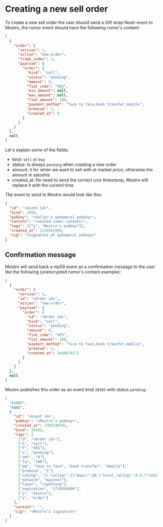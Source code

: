 # Creating a new sell order

To create a new sell order the user should send a Gift wrap Nostr event to Mostro, the rumor event should have the following rumor's content:

```json
[
  {
    "order": {
      "version": 1,
      "action": "new-order",
      "trade_index": 1,
      "payload": {
        "order": {
          "kind": "sell",
          "status": "pending",
          "amount": 0,
          "fiat_code": "VES",
          "min_amount": null,
          "max_amount": null,
          "fiat_amount": 100,
          "payment_method": "face to face,bank transfer,mobile",
          "premium": 1,
          "created_at": 0
        }
      }
    }
  },
  null
]
```

Let's explain some of the fields:

- kind: `sell` or `buy`
- status: Is always `pending` when creating a new order
- amount: `0` for when we want to sell with at market price, otherwise the amount in satoshis
- created_at: No need to send the correct unix timestamp, Mostro will replace it with the current time

The event to send to Mostro would look like this:

```json
{
  "id": "<Event id>",
  "kind": 1059,
  "pubkey": "<Seller's ephemeral pubkey>",
  "content": "<sealed-rumor-content>",
  "tags": [["p", "Mostro's pubkey"]],
  "created_at": 1234567890,
  "sig": "<Signature of ephemeral pubkey>"
}
```

## Confirmation message

Mostro will send back a nip59 event as a confirmation message to the user like the following (unencrypted rumor's content example):

```json
[
  {
    "order": {
      "version": 1,
      "id": "<Order id>",
      "action": "new-order",
      "payload": {
        "order": {
          "id": "<Order id>",
          "kind": "sell",
          "status": "pending",
          "amount": 0,
          "fiat_code": "VES",
          "fiat_amount": 100,
          "payment_method": "face to face,bank transfer,mobile",
          "premium": 1,
          "created_at": 1698870173
        }
      }
    }
  },
  null
]
```

Mostro publishes this order as an event kind `38383` with status `pending`:

```json
[
  "EVENT",
  "RAND",
  {
    "id": "<Event id>",
    "pubkey": "<Mostro's pubkey>",
    "created_at": 1702548701,
    "kind": 38383,
    "tags": [
      ["d", "<Order id>"],
      ["k", "sell"],
      ["f", "VES"],
      ["s", "pending"],
      ["amt", "0"],
      ["fa", "100"],
      ["pm", "face to face", "bank transfer", "mobile"],
      ["premium", "1"],
      ["rating", "[\"rating\",{\"days\":10,\"total_rating\":4.5,\"total_reviews\":7}]"],
      ["network", "mainnet"],
      ["layer", "lightning"],
      ["expiration", "1719391096"],
      ["y", "mostro"],
      ["z", "order"]
    ],
    "content": "",
    "sig": "<Mostro's signature>"
  }
]
```
